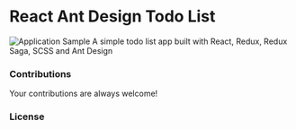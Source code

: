# React Ant Design Todo List

![Application Sample](https://i.imgur.com/kLjNdmb.png)
A simple todo list app built with React, Redux, Redux Saga, SCSS and Ant Design

### Contributions

Your contributions are always welcome!

### License
